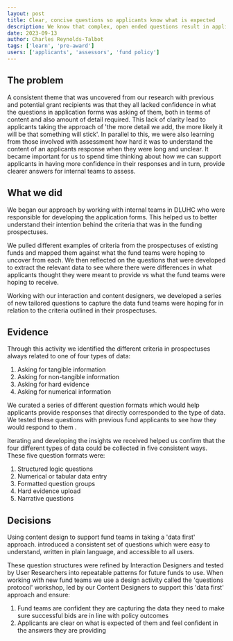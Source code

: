 ```yaml
---
layout: post
title: Clear, concise questions so applicants know what is expected
description: We know that complex, open ended questions result in applicants throwing the kitchen sink at applications, spending lots of time and resource navigating application forms, writing convoluted answers and not doing their applications justice.
date: 2023-09-13
author: Charles Reynolds-Talbot
tags: ['learn', 'pre-award'] 
users: ['applicants', 'assessors', 'fund policy']
---
```


## The problem

A consistent theme that was uncovered from our research with previous and potential grant recipients was that they all lacked confidence in what the questions in application forms was asking of them, both in terms of content and also amount of detail required. This lack of clarity lead to applicants taking the approach of 'the more detail we add, the more likely it will be that something will stick'. In parallel to this, we were also learning from those involved with assessment how hard it was to understand the content of an applicants response when they were long and unclear. It became important for us to spend time thinking about how we can support applicants in having more confidence in their responses and in turn, provide clearer answers for internal teams to assess. 

## What we did

We began our approach by working with internal teams in DLUHC who were responsible for developing the application forms. This helped us to better understand their intention behind the criteria that was in the funding prospectuses. 

We pulled different examples of criteria from the prospectuses of existing funds and mapped them against what the fund teams were hoping to uncover from each. We then reflected on the questions that were developed to extract the relevant data to see where there were differences in what applicants thought they were meant to provide vs what the fund teams were hoping to receive. 

Working with our interaction and content designers, we developed a series of new tailored questions to capture the data fund teams were hoping for in relation to the criteria outlined in their prospectuses. 

## Evidence

Through this activity we identified the different criteria in prospectuses always related to one of four types of data:

1. Asking for tangible information
2. Asking for non-tangible information
3. Asking for hard evidence
4. Asking for numerical information

We curated a series of different question formats which would help applicants provide responses that directly corresponded to the type of data. We tested these questions with previous fund applicants to see how they would respond to them .

Iterating and developing the insights we received helped us confirm that the four different types of data could be collected in five consistent ways. These five question formats were:

1. Structured logic questions
2. Numerical or tabular data entry
3. Formatted question groups
4. Hard evidence upload
5. Narrative questions

## Decisions

Using content design to support fund teams in taking a 'data first' approach. introduced a consistent set of questions which were easy to understand, written in plain language, and accessible to all users.

These question structures were refined by Interaction Designers and tested by User Researchers into repeatable patterns for future funds to use. When working with new fund teams we use a design activity called the 'questions protocol' workshop, led by our Content Designers to support this 'data first' approach and ensure:

1. Fund teams are confident they are capturing the data they need to make sure successful bids are in line with policy outcomes
2. Applicants are clear on what is expected of them and feel confident in the answers they are providing